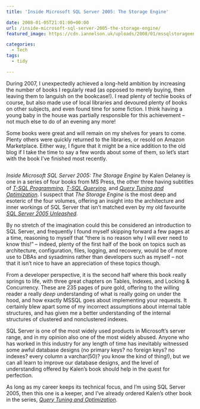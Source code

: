 ```yaml
---
title: 'Inside Microsoft SQL Server 2005: The Storage Engine'

date: 2008-01-05T21:01:00+00:00
url: /inside-microsoft-sql-server-2005-the-storage-engine/
featured_image: https://cdn.iannelson.uk/uploads/2008/01/mssqlstorageengine_4-1.jpg

categories:
  - Tech
tags:
  - tidy

---
```

During 2007, I unexpectedly achieved a long-held ambition by increasing the number of books I regularly read (as opposed to merely buying, then leaving them to languish on the bookcase!). I read plenty of techie books of course, but also made use of local libraries and devoured plenty of books on other subjects, and even found time for some fiction. I think having a young baby in the house was partially responsible for this achievement &#8211; not much else to do of an evening any more!

Some books were great and will remain on my shelves for years to come. Plenty others were quickly returned to the libraries, or resold on Amazon Marketplace. Either way, I figure that it might be a nice addition to the old blog if I take the time to say a few words about some of them, so let’s start with the book I’ve finished most recently.<figure class="kg-card kg-image-card">

<img decoding="async" src="https://cdn.iannelson.uk/uploads/2023/08/mssqlstorageengine_4.jpg" class="kg-image" alt loading="lazy" /> </figure> 

_Inside Microsoft SQL Server 2005: The Storage Engine_ by Kalen Delaney is one in a series of four books from MS Press, the other three having subtitles of _[T-SQL Programming][1], [T-SQL Querying][2],_ and _[Query Tuning and Optimization][3]_. I suspect that _The Storage Engine_ is the most deep and esoteric of the four volumes, offering an insight into the architecture and inner workings of SQL Server that isn’t matched even by my old favourite _[SQL Server 2005 Unleashed][4]._

By no stretch of the imagination could this be considered an introduction to SQL Server, and frequently I found myself skipping forward a few pages at a time, reasoning to myself that &#8220;there is no reason why I will ever need to know this!&#8221; &#8211; indeed, plenty of the first half of the book on topics such as architecture, configuration, files, logging, and recovery, would be of more use to DBAs and sysadmins rather than developers such as myself &#8211; not that it isn’t nice to have an appreciation of these topics though.

From a developer perspective, it is the second half where this book really springs to life, with three great chapters on Tables, Indexes, and Locking & Concurrency. These are 235 pages of pure gold, offering to the willing reader a really _deep_ understanding of what is really going on under the hood, and how exactly MSSQL goes about implementing your requests. It certainly blew apart some of my incorrect assumptions about internal table structures, and has given me a better understanding of the internal structures of clustered and nonclustered indexes.

SQL Server is one of the most widely used products in Microsoft’s server range, and in my opinion also one of the most widely abused. Anyone who has worked in this industry for any length of time has inevitably witnessed some awful database designs (no primary keys? no foreign keys? no indexes? every column a varchar(50)? you know the kind of thing!), but we can all learn to improve our database designs, and the level of understanding offered by Kalen’s book should help in the quest for perfection.

As long as my career keeps its technical focus, and I’m using SQL Server 2005, then this one is a keeper, and I’ve already ordered Kalen’s other book in the series, _[Query Tuning and Optimization][3]_.

 [1]: http://www.amazon.co.uk/gp/product/0735621977?ie=UTF8&tag=ianesbl-21&linkCode=as2&camp=1634&creative=6738&creativeASIN=0735621977
 [2]: http://www.amazon.co.uk/gp/product/0735623139?ie=UTF8&tag=ianesbl-21&linkCode=as2&camp=1634&creative=6738&creativeASIN=0735623139
 [3]: http://www.amazon.co.uk/gp/product/0735621969?ie=UTF8&tag=ianesbl-21&linkCode=as2&camp=1634&creative=6738&creativeASIN=0735621969
 [4]: https://blog.iannelson.uk/sql-2005-unleashed/